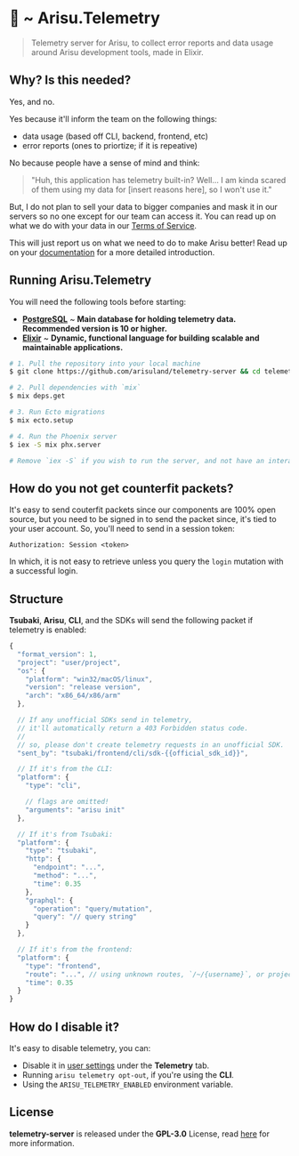 # 🌌 ~ Arisu.Telemetry
> Telemetry server for Arisu, to collect error reports and data usage around Arisu development tools, made in Elixir.

## Why? Is this needed?
Yes, and no.

Yes because it'll inform the team on the following things:

- data usage (based off CLI, backend, frontend, etc)
- error reports (ones to priortize; if it is repeative)

No because people have a sense of mind and think:

> "Huh, this application has telemetry built-in? Well... I am kinda scared
> of them using my data for [insert reasons here], so I won't use it."

But, I do not plan to sell your data to bigger companies and mask it in our servers so no one except
for our team can access it. You can read up on what we do with your data in our [Terms of Service](https://arisu.land/tos).

This will just report us on what we need to do to make Arisu better! Read up on your [documentation](https://docs.arisu.land/telemetry) for a more detailed introduction.

## Running **Arisu.Telemetry**
You will need the following tools before starting:

- [**PostgreSQL**](https://postgresql.org) ~ **Main database for holding telemetry data. Recommended version is 10 or higher.**
- [**Elixir**](https://elixir-lang.org) ~ **Dynamic, functional language for building scalable and maintainable applications.**

```sh
# 1. Pull the repository into your local machine
$ git clone https://github.com/arisuland/telemetry-server && cd telemetry-server

# 2. Pull dependencies with `mix`
$ mix deps.get

# 3. Run Ecto migrations
$ mix ecto.setup

# 4. Run the Phoenix server
$ iex -S mix phx.server

# Remove `iex -S` if you wish to run the server, and not have an interactive prompt.
```

## How do you not get counterfit packets?
It's easy to send couterfit packets since our components are 100% open source, but you need to be signed in
to send the packet since, it's tied to your user account. So, you'll need to send in a session token:

```http
Authorization: Session <token>
```

In which, it is not easy to retrieve unless you query the `login` mutation with a successful login.

## Structure
**Tsubaki**, **Arisu**, **CLI**, and the SDKs will send the following packet if telemetry is enabled:

```js
{
  "format_version": 1,
  "project": "user/project",
  "os": {
    "platform": "win32/macOS/linux",
    "version": "release version",
    "arch": "x86_64/x86/arm"
  },

  // If any unofficial SDKs send in telemetry,
  // it'll automatically return a 403 Forbidden status code.
  //
  // so, please don't create telemetry requests in an unofficial SDK.
  "sent_by": "tsubaki/frontend/cli/sdk-{{official_sdk_id}}",

  // If it's from the CLI:
  "platform": {
    "type": "cli",

    // flags are omitted!
    "arguments": "arisu init"
  },

  // If it's from Tsubaki:
  "platform": {
    "type": "tsubaki",
    "http": {
      "endpoint": "...",
      "method": "...",
      "time": 0.35
    },
    "graphql": {
      "operation": "query/mutation",
      "query": "// query string"
    }
  },

  // If it's from the frontend:
  "platform": {
    "type": "frontend",
    "route": "...", // using unknown routes, `/~/{username}`, or project settings will not be applied.
    "time": 0.35
  }
}
```

## How do I disable it?
It's easy to disable telemetry, you can:

- Disable it in [user settings](https://arisu.land/user/settings) under the **Telemetry** tab.
- Running `arisu telemetry opt-out`, if you're using the **CLI**.
- Using the `ARISU_TELEMETRY_ENABLED` environment variable.

## License
**telemetry-server** is released under the **GPL-3.0** License, read [here](/LICENSE) for more information.
